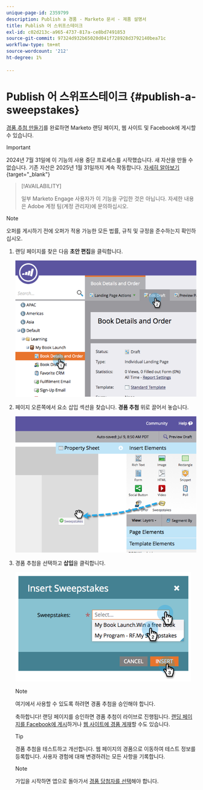 ```yaml
---
unique-page-id: 2359799
description: Publish a 경품 - Marketo 문서 - 제품 설명서
title: Publish 어 스위프스테이크
exl-id: c02d213c-a965-4737-817a-ce8bd7491853
source-git-commit: 97324d932b65020d041f728928d3792140bea71c
workflow-type: tm+mt
source-wordcount: '212'
ht-degree: 1%

---
```


# Publish 어 스위프스테이크 {#publish-a-sweepstakes}

[경품 추첨 만들기](/help/marketo/product-docs/demand-generation/social/sweepstakes/create-sweepstakes.md)를 완료하면 Marketo 랜딩 페이지, 웹 사이트 및 Facebook에 게시할 수 있습니다.

>[!IMPORTANT]
>
>2024년 7월 31일에 이 기능의 사용 중단 프로세스를 시작했습니다. 새 자산을 만들 수 없습니다. 기존 자산은 2025년 1월 31일까지 계속 작동합니다. [자세히 알아보기](https://nation.marketo.com/t5/employee-blogs/marketo-engage-social-features-deprecation/ba-p/351977){target="_blank"}

>[!AVAILABILITY]
>
>일부 Marketo Engage 사용자가 이 기능을 구입한 것은 아닙니다. 자세한 내용은 Adobe 계정 팀(계정 관리자)에 문의하십시오.

>[!NOTE]
>
>오퍼를 게시하기 전에 오퍼가 적용 가능한 모든 법률, 규칙 및 규정을 준수하는지 확인하십시오.

1. 랜딩 페이지를 찾은 다음 **초안 편집**&#x200B;을 클릭합니다.

   ![](assets/image2014-9-25-17-3a41-3a27.png)

1. 페이지 오른쪽에서 요소 삽입 섹션을 찾습니다. **경품 추첨** 위로 끌어서 놓습니다.

   ![](assets/image2014-9-25-17-3a41-3a31.png)

1. 경품 추첨을 선택하고 **삽입**&#x200B;을 클릭합니다.

   ![](assets/image2014-9-25-17-3a41-3a35.png)

   >[!NOTE]
   >
   >여기에서 사용할 수 있도록 하려면 경품 추첨을 승인해야 합니다.

   축하합니다! 랜딩 페이지를 승인하면 경품 추첨이 라이브로 진행됩니다. [랜딩 페이지를 Facebook에 게시](/help/marketo/product-docs/demand-generation/facebook/publish-landing-pages-to-facebook.md)하거나 [웹 사이트에 경품 게재](/help/marketo/product-docs/demand-generation/social/social-functions/deploy-social-on-your-website.md)할 수도 있습니다.

   >[!TIP]
   >
   >경품 추첨을 테스트하고 개선합니다. 웹 페이지의 경품으로 이동하여 테스트 정보를 등록합니다. 사용자 경험에 대해 변경하려는 모든 사항을 기록합니다.

   >[!NOTE]
   >
   >가입을 시작하면 앱으로 돌아가서 [경품 당첨자를 선택](/help/marketo/product-docs/demand-generation/social/sweepstakes/select-sweepstakes-winners.md)해야 합니다.
